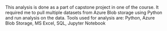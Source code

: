 This analysis is done as a part of capstone project in one of the course. It required me to pull multiple datasets from Azure Blob storage using Python and run analysis on the data.
Tools used for analysis are: Python, Azure Blob Storage, MS Excel, SQL, Jupyter Notebook
